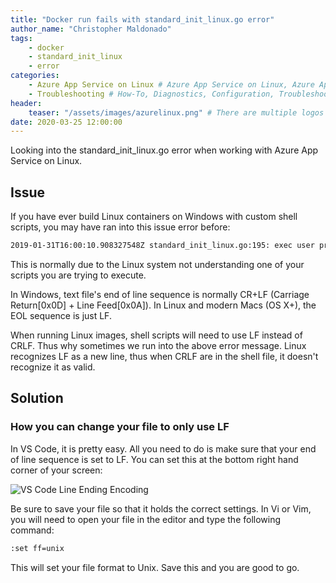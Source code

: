 ```yaml
---
title: "Docker run fails with standard_init_linux.go error"
author_name: "Christopher Maldonado"
tags:
    - docker
    - standard_init_linux
    - error
categories:
    - Azure App Service on Linux # Azure App Service on Linux, Azure App Service on Windows, Function App, Azure VM, Azure SDK
    - Troubleshooting # How-To, Diagnostics, Configuration, Troubleshooting, Performance
header:
    teaser: "/assets/images/azurelinux.png" # There are multiple logos that can be used in "/assets/images" if you choose to add one.
date: 2020-03-25 12:00:00
---
```


Looking into the standard_init_linux.go error when working with Azure App Service on Linux.

## Issue

If you have ever build Linux containers on Windows with custom shell scripts, you may have ran into this issue error before:

```bash
2019-01-31T16:00:10.908327548Z standard_init_linux.go:195: exec user process caused "no such file or directory"
```

This is normally due to the Linux system not understanding one of your scripts you are trying to execute.

In Windows, text file's end of line sequence is normally CR+LF (Carriage Return[0x0D] + Line Feed[0x0A]).
In Linux and modern Macs (OS X+), the EOL sequence is just LF.

When running Linux images, shell scripts will need to use LF instead of CRLF. Thus why sometimes we run into the above error message. Linux recognizes LF as a new line, thus when CRLF are in the shell file, it doesn't recognize it as valid.

## Solution

### How you can change your file to only use LF

In VS Code, it is pretty easy. All you need to do is make sure that your end of line sequence is set to LF. You can set this at the bottom right hand corner of your screen:

![VS Code Line Ending Encoding](/media/2020/03/chmald-docker-run-error.png)

Be sure to save your file so that it holds the correct settings.
In Vi or Vim, you will need to open your file in the editor and type the following command:

```bash
:set ff=unix
```

This will set your file format to Unix. Save this and you are good to go.
